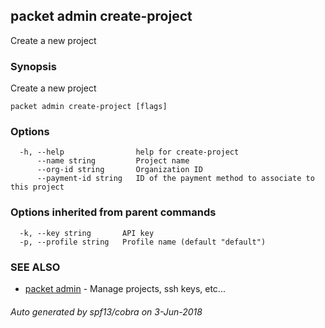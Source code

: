 ## packet admin create-project

Create a new project

### Synopsis

Create a new project

```
packet admin create-project [flags]
```

### Options

```
  -h, --help                help for create-project
      --name string         Project name
      --org-id string       Organization ID
      --payment-id string   ID of the payment method to associate to this project
```

### Options inherited from parent commands

```
  -k, --key string       API key
  -p, --profile string   Profile name (default "default")
```

### SEE ALSO

* [packet admin](packet_admin.md)	 - Manage projects, ssh keys, etc...

###### Auto generated by spf13/cobra on 3-Jun-2018
